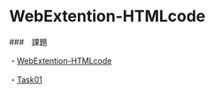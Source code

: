 # WebExtention-HTMLcode

###　課題

・[WebExtention-HTMLcode](tree/n20011/WebExtention)

・[Task01](tree/n20011/Task01)
